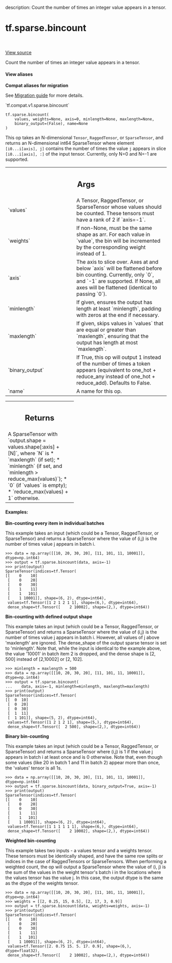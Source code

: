 description: Count the number of times an integer value appears in a tensor.

<div itemscope itemtype="http://developers.google.com/ReferenceObject">
<meta itemprop="name" content="tf.sparse.bincount" />
<meta itemprop="path" content="Stable" />
</div>

# tf.sparse.bincount

<!-- Insert buttons and diff -->

<table class="tfo-notebook-buttons tfo-api nocontent" align="left">

</table>

<a target="_blank" href="/code/stable/tensorflow/python/ops/bincount_ops.py">View source</a>



Count the number of times an integer value appears in a tensor.

<section class="expandable">
  <h4 class="showalways">View aliases</h4>
  <p>
<b>Compat aliases for migration</b>
<p>See
<a href="https://www.tensorflow.org/guide/migrate">Migration guide</a> for
more details.</p>
<p>`tf.compat.v1.sparse.bincount`</p>
</p>
</section>

<pre class="devsite-click-to-copy prettyprint lang-py tfo-signature-link">
<code>tf.sparse.bincount(
    values, weights=None, axis=0, minlength=None, maxlength=None,
    binary_output=(False), name=None
)
</code></pre>



<!-- Placeholder for "Used in" -->

This op takes an N-dimensional `Tensor`, `RaggedTensor`, or `SparseTensor`,
and returns an N-dimensional int64 SparseTensor where element
`[i0...i[axis], j]` contains the number of times the value `j` appears in
slice `[i0...i[axis], :]` of the input tensor.  Currently, only N=0 and
N=-1 are supported.

<!-- Tabular view -->
 <table class="responsive fixed orange">
<colgroup><col width="214px"><col></colgroup>
<tr><th colspan="2"><h2 class="add-link">Args</h2></th></tr>

<tr>
<td>
`values`
</td>
<td>
A Tensor, RaggedTensor, or SparseTensor whose values should be
counted. These tensors must have a rank of 2 if `axis=-1`.
</td>
</tr><tr>
<td>
`weights`
</td>
<td>
If non-None, must be the same shape as arr. For each value in
`value`, the bin will be incremented by the corresponding weight instead
of 1.
</td>
</tr><tr>
<td>
`axis`
</td>
<td>
The axis to slice over. Axes at and below `axis` will be flattened
before bin counting. Currently, only `0`, and `-1` are supported. If None,
all axes will be flattened (identical to passing `0`).
</td>
</tr><tr>
<td>
`minlength`
</td>
<td>
If given, ensures the output has length at least `minlength`,
padding with zeros at the end if necessary.
</td>
</tr><tr>
<td>
`maxlength`
</td>
<td>
If given, skips values in `values` that are equal or greater than
`maxlength`, ensuring that the output has length at most `maxlength`.
</td>
</tr><tr>
<td>
`binary_output`
</td>
<td>
If True, this op will output 1 instead of the number of times
a token appears (equivalent to one_hot + reduce_any instead of one_hot +
reduce_add). Defaults to False.
</td>
</tr><tr>
<td>
`name`
</td>
<td>
A name for this op.
</td>
</tr>
</table>



<!-- Tabular view -->
 <table class="responsive fixed orange">
<colgroup><col width="214px"><col></colgroup>
<tr><th colspan="2"><h2 class="add-link">Returns</h2></th></tr>
<tr class="alt">
<td colspan="2">
A SparseTensor with `output.shape = values.shape[:axis] + [N]`, where `N` is
* `maxlength` (if set);
* `minlength` (if set, and `minlength > reduce_max(values)`);
* `0` (if `values` is empty);
* `reduce_max(values) + 1` otherwise.
</td>
</tr>

</table>



#### Examples:



**Bin-counting every item in individual batches**

This example takes an input (which could be a Tensor, RaggedTensor, or
SparseTensor) and returns a SparseTensor where the value of (i,j) is the
number of times value j appears in batch i.

```
>>> data = np.array([[10, 20, 30, 20], [11, 101, 11, 10001]], dtype=np.int64)
>>> output = tf.sparse.bincount(data, axis=-1)
>>> print(output)
SparseTensor(indices=tf.Tensor(
[[    0    10]
 [    0    20]
 [    0    30]
 [    1    11]
 [    1   101]
 [    1 10001]], shape=(6, 2), dtype=int64),
 values=tf.Tensor([1 2 1 2 1 1], shape=(6,), dtype=int64),
 dense_shape=tf.Tensor([    2 10002], shape=(2,), dtype=int64))
```

**Bin-counting with defined output shape**

This example takes an input (which could be a Tensor, RaggedTensor, or
SparseTensor) and returns a SparseTensor where the value of (i,j) is the
number of times value j appears in batch i. However, all values of j
above 'maxlength' are ignored. The dense_shape of the output sparse tensor
is set to 'minlength'. Note that, while the input is identical to the
example above, the value '10001' in batch item 2 is dropped, and the
dense shape is [2, 500] instead of [2,10002] or [2, 102].

```
>>> minlength = maxlength = 500
>>> data = np.array([[10, 20, 30, 20], [11, 101, 11, 10001]], dtype=np.int64)
>>> output = tf.sparse.bincount(
...    data, axis=-1, minlength=minlength, maxlength=maxlength)
>>> print(output)
SparseTensor(indices=tf.Tensor(
[[  0  10]
 [  0  20]
 [  0  30]
 [  1  11]
 [  1 101]], shape=(5, 2), dtype=int64),
 values=tf.Tensor([1 2 1 2 1], shape=(5,), dtype=int64),
 dense_shape=tf.Tensor([  2 500], shape=(2,), dtype=int64))
```

**Binary bin-counting**

This example takes an input (which could be a Tensor, RaggedTensor, or
SparseTensor) and returns a SparseTensor where (i,j) is 1 if the value j
appears in batch i at least once and is 0 otherwise. Note that, even though
some values (like 20 in batch 1 and 11 in batch 2) appear more than once,
the 'values' tensor is all 1s.

```
>>> data = np.array([[10, 20, 30, 20], [11, 101, 11, 10001]], dtype=np.int64)
>>> output = tf.sparse.bincount(data, binary_output=True, axis=-1)
>>> print(output)
SparseTensor(indices=tf.Tensor(
[[    0    10]
 [    0    20]
 [    0    30]
 [    1    11]
 [    1   101]
 [    1 10001]], shape=(6, 2), dtype=int64),
 values=tf.Tensor([1 1 1 1 1 1], shape=(6,), dtype=int64),
 dense_shape=tf.Tensor([    2 10002], shape=(2,), dtype=int64))
```

**Weighted bin-counting**

This example takes two inputs - a values tensor and a weights tensor. These
tensors must be identically shaped, and have the same row splits or indices
in the case of RaggedTensors or SparseTensors. When performing a weighted
count, the op will output a SparseTensor where the value of (i, j) is the
sum of the values in the weight tensor's batch i in the locations where
the values tensor has the value j. In this case, the output dtype is the
same as the dtype of the weights tensor.

```
>>> data = np.array([[10, 20, 30, 20], [11, 101, 11, 10001]], dtype=np.int64)
>>> weights = [[2, 0.25, 15, 0.5], [2, 17, 3, 0.9]]
>>> output = tf.sparse.bincount(data, weights=weights, axis=-1)
>>> print(output)
SparseTensor(indices=tf.Tensor(
[[    0    10]
 [    0    20]
 [    0    30]
 [    1    11]
 [    1   101]
 [    1 10001]], shape=(6, 2), dtype=int64),
 values=tf.Tensor([2. 0.75 15. 5. 17. 0.9], shape=(6,), dtype=float32),
 dense_shape=tf.Tensor([    2 10002], shape=(2,), dtype=int64))
```